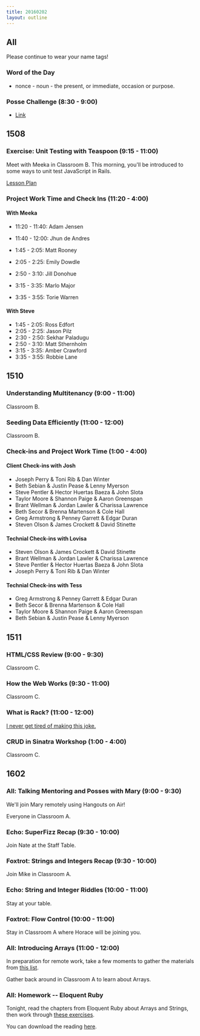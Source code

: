 ```yaml
---
title: 20160202
layout: outline
---
```

## All

Please continue to wear your name tags!

### Word of the Day

* nonce - noun - the present, or immediate, occasion or purpose.

### Posse Challenge (8:30 - 9:00)

* [Link](https://github.com/turingschool/posse_challenges/tree/master/college_scorecard)

## 1508

### Exercise: Unit Testing with Teaspoon (9:15 - 11:00)

Meet with Meeka in Classroom B. This morning, you'll be introduced to some ways to unit test JavaScript in Rails.

[Lesson Plan](https://github.com/turingschool/lesson_plans/blob/master/ruby_04-apis_and_scalability/testing_javascript_in_rails.markdown)

### Project Work Time and Check Ins (11:20 - 4:00)

#### With Meeka

- 11:20 - 11:40: Adam Jensen
- 11:40 - 12:00: Jhun de Andres

- 1:45 - 2:05: Matt Rooney
- 2:05 - 2:25: Emily Dowdle
- 2:50 - 3:10: Jill Donohue
- 3:15 - 3:35: Marlo Major
- 3:35 - 3:55: Torie Warren

#### With Steve

- 1:45 - 2:05: Ross Edfort
- 2:05 - 2:25: Jason Pilz
- 2:30 - 2:50: Sekhar Paladugu
- 2:50 - 3:10: Matt Sthernholm
- 3:15 - 3:35: Amber Crawford
- 3:35 - 3:55: Robbie Lane

## 1510

### Understanding Multitenancy (9:00 - 11:00)

Classroom B.

### Seeding Data Efficiently (11:00 - 12:00)

Classroom B.

### Check-ins and Project Work Time (1:00 - 4:00)

#### Client Check-ins with Josh

-  Joseph Perry & Toni Rib & Dan Winter
-  Beth Sebian & Justin Pease & Lenny Myerson
-  Steve Pentler & Hector Huertas Baeza & John Slota
-  Taylor Moore & Shannon Paige & Aaron Greenspan
-  Brant Wellman & Jordan Lawler & Charissa Lawrence
-  Beth Secor & Brenna Martenson & Cole Hall
-  Greg Armstrong & Penney Garrett & Edgar Duran
-  Steven Olson & James Crockett & David Stinette

#### Technial Check-ins with Lovisa

-  Steven Olson & James Crockett & David Stinette
-  Brant Wellman & Jordan Lawler & Charissa Lawrence
-  Steve Pentler & Hector Huertas Baeza & John Slota
-  Joseph Perry & Toni Rib & Dan Winter

#### Technial Check-ins with Tess

-  Greg Armstrong & Penney Garrett & Edgar Duran
-  Beth Secor & Brenna Martenson & Cole Hall
-  Taylor Moore & Shannon Paige & Aaron Greenspan
-  Beth Sebian & Justin Pease & Lenny Myerson

## 1511

### HTML/CSS Review (9:00 - 9:30)

Classroom C.

### How the Web Works (9:30 - 11:00)

Classroom C.

### What is Rack? (11:00 - 12:00)

[I never get tired of making this joke.](https://www.youtube.com/watch?v=HEXWRTEbj1I)

### CRUD in Sinatra Workshop (1:00 - 4:00)

Classroom C.


## 1602

### All: Talking Mentoring and Posses with Mary (9:00 - 9:30)

We'll join Mary remotely using Hangouts on Air!

Everyone in Classroom A.

### Echo: SuperFizz Recap (9:30 - 10:00)

Join Nate at the Staff Table.

### Foxtrot: Strings and Integers Recap (9:30 - 10:00)

Join Mike in Classroom A.

### Echo: String and Integer Riddles (10:00 - 11:00)

Stay at your table.

### Foxtrot: Flow Control (10:00 - 11:00)

Stay in Classroom A where Horace will be joining you.

### All: Introducing Arrays (11:00 - 12:00)

In preparation for remote work, take a few moments to gather
the materials from [this list](https://gist.github.com/worace/22cf499ca7a5041decb4).

Gather back around in Classroom A to learn about Arrays.

### All: Homework -- Eloquent Ruby

Tonight, read the chapters from Eloquent Ruby about
Arrays and Strings, then work through [these exercises](https://github.com/turingschool/challenges/blob/master/eloquent_ruby_arrays_and_strings.markdown).

You can download the reading [here](https://drive.google.com/file/d/0B4C6lfVKu-E7WjRhNnRKa0k4NHc/view?usp=sharing).
